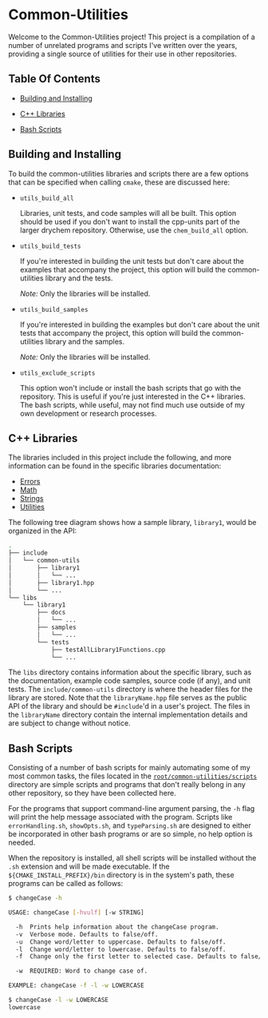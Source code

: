 # Common-Utilities

Welcome to the Common-Utilities project! This project is a compilation of a number of unrelated programs and scripts I've written over the years, providing a single source of utilities for their use in other repositories.

## Table Of Contents

- [Building and Installing](#Building-and-Installing)

- [C++ Libraries](#C++-Libraries)

- [Bash Scripts](#Bash-Scripts)

## Building and Installing

To build the common-utilities libraries and scripts there are a few options that can be specified when calling `cmake`, these are discussed here:

- `utils_build_all`

  Libraries, unit tests, and code samples will all be built. This option should be used if you don't want to install the cpp-units part of the larger drychem repository. Otherwise, use the `chem_build_all` option.

- `utils_build_tests`

  If you're interested in building the unit tests but don't care about the examples that accompany the project, this option will build the common-utilities library and the tests.

  *Note:* Only the libraries will be installed.

- `utils_build_samples`

  If you're interested in building the examples but don't care about the unit tests that accompany the project, this option will build the common-utilities library and the samples.

  *Note:* Only the libraries will be installed.

- `utils_exclude_scripts`

  This option won't include or install the bash scripts that go with the repository. This is useful if you're just interested in the C++ libraries. The bash scripts, while useful, may not find much use outside of my own development or research processes.

## C++ Libraries

The libraries included in this project include the following, and more information can be found in the specific libraries documentation:

- [Errors](libs/errors/docs/errors.md)
- [Math](libs/math/docs/math.md)
- [Strings](libs/strings/docs/strings.md)
- [Utilities](libs/utilities/docs/utilities.md)
<!-- [Files](libs/files/docs/files.md)-->

The following tree diagram shows how a sample library, `library1`, would be organized in the API:

```bash
.
├── include
│   └── common-utils
│       ├── library1
│       │   └── ...
│       ├── library1.hpp
│       └── ...
└── libs
    └── library1
        ├── docs
        │   └── ...
        ├── samples
        │   └── ...
        └── tests
            ├── testAllLibrary1Functions.cpp
            └── ...
```

The `libs` directory contains information about the specific library, such as the documentation, example code samples, source code (if any), and unit tests. The `include/common-utils` directory is where the header files for the library are stored. Note that the `libraryName.hpp` file serves as the public API of the library and should be `#include`'d in a user's project. The files in the `libraryName` directory contain the internal implementation details and are subject to change without notice.

## Bash Scripts

Consisting of a number of bash scripts for mainly automating some of my most common tasks, the files located in the [`root/common-utilities/scripts`](scripts) directory are simple scripts and programs that don't really belong in any other repository, so they have been collected here.

For the programs that support command-line argument parsing, the `-h` flag will print the help message associated with the program. Scripts like `errorHandling.sh`, `showOpts.sh`, and `typeParsing.sh` are designed to either be incorporated in other bash programs or are so simple, no help option is needed.

When the repository is installed, all shell scripts will be installed without the `.sh` extension and will be made executable. If the `${CMAKE_INSTALL_PREFIX}/bin` directory is in the system's path, these programs can be called as follows:

```bash
$ changeCase -h

USAGE: changeCase [-hvulf] [-w STRING]

  -h  Prints help information about the changeCase program.
  -v  Verbose mode. Defaults to false/off.
  -u  Change word/letter to uppercase. Defaults to false/off.
  -l  Change word/letter to lowercase. Defaults to false/off.
  -f  Change only the first letter to selected case. Defaults to false/off.

  -w  REQUIRED: Word to change case of.

EXAMPLE: changeCase -f -l -w LOWERCASE

$ changeCase -l -w LOWERCASE
lowercase
```
